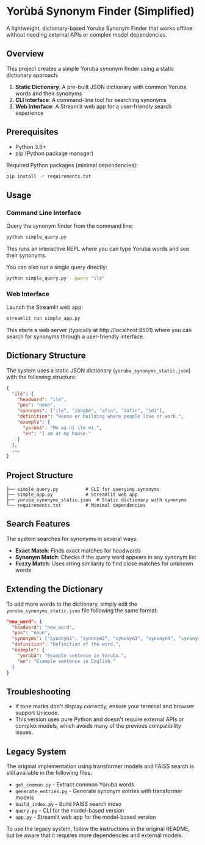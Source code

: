 # Yorùbá Synonym Finder (Simplified)

A lightweight, dictionary-based Yoruba Synonym Finder that works offline without needing external APIs or complex model dependencies.

## Overview

This project creates a simple Yoruba synonym finder using a static dictionary approach:
1. **Static Dictionary**: A pre-built JSON dictionary with common Yoruba words and their synonyms
2. **CLI Interface**: A command-line tool for searching synonyms
3. **Web Interface**: A Streamlit web app for a user-friendly search experience

## Prerequisites

- Python 3.6+
- pip (Python package manager)

Required Python packages (minimal dependencies):
```bash
pip install -r requirements.txt
```

## Usage

### Command Line Interface

Query the synonym finder from the command line:

```bash
python simple_query.py
```

This runs an interactive REPL where you can type Yoruba words and see their synonyms.

You can also run a single query directly:

```bash
python simple_query.py --query "ilé"
```

### Web Interface

Launch the Streamlit web app:

```bash
streamlit run simple_app.py
```

This starts a web server (typically at http://localhost:8501) where you can search for synonyms through a user-friendly interface.

## Dictionary Structure

The system uses a static JSON dictionary (`yoruba_synonyms_static.json`) with the following structure:

```json
{
  "ilé": {
    "headword": "ilé",
    "pos": "noun",
    "synonyms": ["ilẹ̀", "ibùgbé", "afin", "ààfin", "ìdí"],
    "definition": "House or building where people live or work.",
    "example": {
      "yorùbá": "Mo wà ní ilé mi.",
      "en": "I am at my house."
    }
  },
  ...
}
```

## Project Structure

```
├── simple_query.py          # CLI for querying synonyms
├── simple_app.py            # Streamlit web app
├── yoruba_synonyms_static.json  # Static dictionary with synonyms
└── requirements.txt         # Minimal dependencies
```

## Search Features

The system searches for synonyms in several ways:
- **Exact Match**: Finds exact matches for headwords
- **Synonym Match**: Checks if the query word appears in any synonym list
- **Fuzzy Match**: Uses string similarity to find close matches for unknown words

## Extending the Dictionary

To add more words to the dictionary, simply edit the `yoruba_synonyms_static.json` file following the same format:

```json
"new_word": {
  "headword": "new_word",
  "pos": "noun",
  "synonyms": ["synonym1", "synonym2", "synonym3", "synonym4", "synonym5"],
  "definition": "Definition of the word.",
  "example": {
    "yorùbá": "Example sentence in Yoruba.",
    "en": "Example sentence in English."
  }
}
```

## Troubleshooting

- If tone marks don't display correctly, ensure your terminal and browser support Unicode.
- This version uses pure Python and doesn't require external APIs or complex models, which avoids many of the previous compatibility issues.

## Legacy System

The original implementation using transformer models and FAISS search is still available in the following files:
- `get_common.py` - Extract common Yoruba words
- `generate_entries.py` - Generate synonym entries with transformer models
- `build_index.py` - Build FAISS search index
- `query.py` - CLI for the model-based version
- `app.py` - Streamlit web app for the model-based version

To use the legacy system, follow the instructions in the original README, but be aware that it requires more dependencies and external models. 